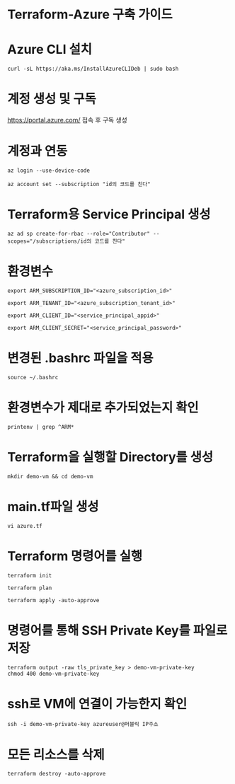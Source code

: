 Terraform-Azure 구축 가이드
====

# Azure CLI 설치
```
curl -sL https://aka.ms/InstallAzureCLIDeb | sudo bash
```

# 계정 생성 및 구독
https://portal.azure.com/ 접속 후 구독 생성

# 계정과 연동
```
az login --use-device-code

az account set --subscription "id의 코드를 친다"
```

# Terraform용 Service Principal 생성
```
az ad sp create-for-rbac --role="Contributor" --scopes="/subscriptions/id의 코드를 친다"
```

# 환경변수
```
export ARM_SUBSCRIPTION_ID="<azure_subscription_id>"

export ARM_TENANT_ID="<azure_subscription_tenant_id>"

export ARM_CLIENT_ID="<service_principal_appid>"

export ARM_CLIENT_SECRET="<service_principal_password>"
```

# 변경된 .bashrc 파일을 적용
```
source ~/.bashrc
```

# 환경변수가 제대로 추가되었는지 확인
```
printenv | grep ^ARM*
```

# Terraform을 실행할 Directory를 생성
```
mkdir demo-vm && cd demo-vm
```

# main.tf파일 생성
```
vi azure.tf
```

# Terraform 명령어를 실행
```
terraform init

terraform plan

terraform apply -auto-approve
```

# 명령어를 통해 SSH Private Key를 파일로 저장
```
terraform output -raw tls_private_key > demo-vm-private-key
chmod 400 demo-vm-private-key
```

# ssh로 VM에 연결이 가능한지 확인
```
ssh -i demo-vm-private-key azureuser@퍼블릭 IP주소
```

# 모든 리소스를 삭제
```
terraform destroy -auto-approve
